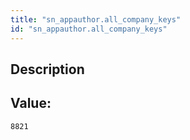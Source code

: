 ```yaml
---
title: "sn_appauthor.all_company_keys"
id: "sn_appauthor.all_company_keys"
---
```

## Description



## Value: 
```
8821
```